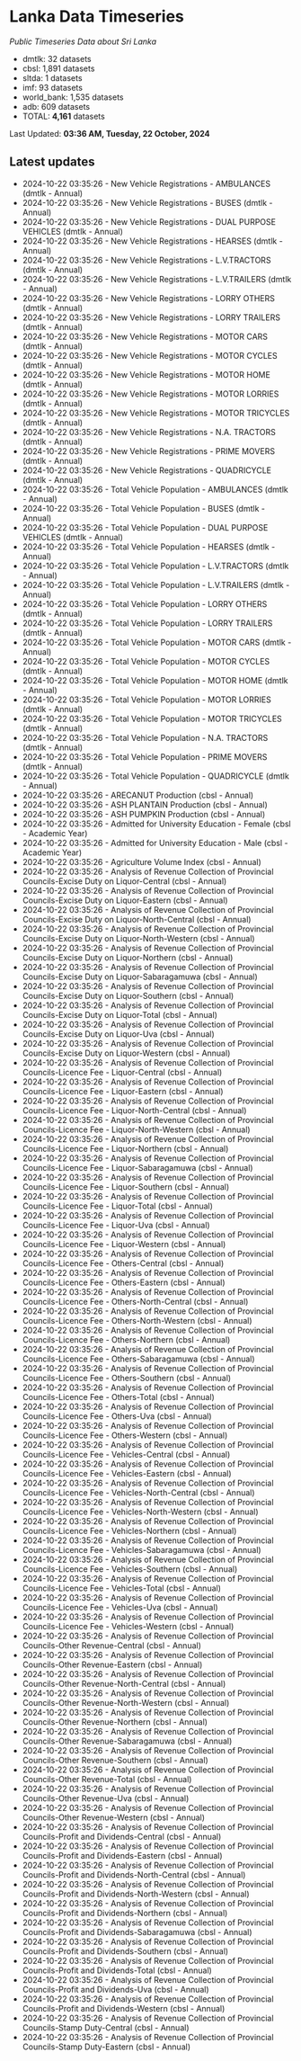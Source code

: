 # Lanka Data Timeseries
*Public Timeseries Data about Sri Lanka*

* dmtlk: 32 datasets
* cbsl: 1,891 datasets
* sltda: 1 datasets
* imf: 93 datasets
* world_bank: 1,535 datasets
* adb: 609 datasets
* TOTAL: **4,161** datasets

Last Updated: **03:36 AM, Tuesday, 22 October, 2024**

## Latest updates

* 2024-10-22 03:35:26 - New Vehicle Registrations - AMBULANCES (dmtlk - Annual)
* 2024-10-22 03:35:26 - New Vehicle Registrations - BUSES (dmtlk - Annual)
* 2024-10-22 03:35:26 - New Vehicle Registrations - DUAL PURPOSE VEHICLES (dmtlk - Annual)
* 2024-10-22 03:35:26 - New Vehicle Registrations - HEARSES (dmtlk - Annual)
* 2024-10-22 03:35:26 - New Vehicle Registrations - L.V.TRACTORS (dmtlk - Annual)
* 2024-10-22 03:35:26 - New Vehicle Registrations - L.V.TRAILERS (dmtlk - Annual)
* 2024-10-22 03:35:26 - New Vehicle Registrations - LORRY OTHERS (dmtlk - Annual)
* 2024-10-22 03:35:26 - New Vehicle Registrations - LORRY TRAILERS (dmtlk - Annual)
* 2024-10-22 03:35:26 - New Vehicle Registrations - MOTOR CARS (dmtlk - Annual)
* 2024-10-22 03:35:26 - New Vehicle Registrations - MOTOR CYCLES (dmtlk - Annual)
* 2024-10-22 03:35:26 - New Vehicle Registrations - MOTOR HOME (dmtlk - Annual)
* 2024-10-22 03:35:26 - New Vehicle Registrations - MOTOR LORRIES (dmtlk - Annual)
* 2024-10-22 03:35:26 - New Vehicle Registrations - MOTOR TRICYCLES (dmtlk - Annual)
* 2024-10-22 03:35:26 - New Vehicle Registrations - N.A. TRACTORS (dmtlk - Annual)
* 2024-10-22 03:35:26 - New Vehicle Registrations - PRIME MOVERS (dmtlk - Annual)
* 2024-10-22 03:35:26 - New Vehicle Registrations - QUADRICYCLE (dmtlk - Annual)
* 2024-10-22 03:35:26 - Total Vehicle Population - AMBULANCES (dmtlk - Annual)
* 2024-10-22 03:35:26 - Total Vehicle Population - BUSES (dmtlk - Annual)
* 2024-10-22 03:35:26 - Total Vehicle Population - DUAL PURPOSE VEHICLES (dmtlk - Annual)
* 2024-10-22 03:35:26 - Total Vehicle Population - HEARSES (dmtlk - Annual)
* 2024-10-22 03:35:26 - Total Vehicle Population - L.V.TRACTORS (dmtlk - Annual)
* 2024-10-22 03:35:26 - Total Vehicle Population - L.V.TRAILERS (dmtlk - Annual)
* 2024-10-22 03:35:26 - Total Vehicle Population - LORRY OTHERS (dmtlk - Annual)
* 2024-10-22 03:35:26 - Total Vehicle Population - LORRY TRAILERS (dmtlk - Annual)
* 2024-10-22 03:35:26 - Total Vehicle Population - MOTOR CARS (dmtlk - Annual)
* 2024-10-22 03:35:26 - Total Vehicle Population - MOTOR CYCLES (dmtlk - Annual)
* 2024-10-22 03:35:26 - Total Vehicle Population - MOTOR HOME (dmtlk - Annual)
* 2024-10-22 03:35:26 - Total Vehicle Population - MOTOR LORRIES (dmtlk - Annual)
* 2024-10-22 03:35:26 - Total Vehicle Population - MOTOR TRICYCLES (dmtlk - Annual)
* 2024-10-22 03:35:26 - Total Vehicle Population - N.A. TRACTORS (dmtlk - Annual)
* 2024-10-22 03:35:26 - Total Vehicle Population - PRIME MOVERS (dmtlk - Annual)
* 2024-10-22 03:35:26 - Total Vehicle Population - QUADRICYCLE (dmtlk - Annual)
* 2024-10-22 03:35:26 - ARECANUT Production (cbsl - Annual)
* 2024-10-22 03:35:26 - ASH PLANTAIN Production (cbsl - Annual)
* 2024-10-22 03:35:26 - ASH PUMPKIN Production (cbsl - Annual)
* 2024-10-22 03:35:26 - Admitted for University Education - Female (cbsl - Academic Year)
* 2024-10-22 03:35:26 - Admitted for University Education - Male (cbsl - Academic Year)
* 2024-10-22 03:35:26 - Agriculture Volume Index (cbsl - Annual)
* 2024-10-22 03:35:26 - Analysis of Revenue Collection of Provincial Councils-Excise Duty on Liquor-Central (cbsl - Annual)
* 2024-10-22 03:35:26 - Analysis of Revenue Collection of Provincial Councils-Excise Duty on Liquor-Eastern (cbsl - Annual)
* 2024-10-22 03:35:26 - Analysis of Revenue Collection of Provincial Councils-Excise Duty on Liquor-North-Central (cbsl - Annual)
* 2024-10-22 03:35:26 - Analysis of Revenue Collection of Provincial Councils-Excise Duty on Liquor-North-Western (cbsl - Annual)
* 2024-10-22 03:35:26 - Analysis of Revenue Collection of Provincial Councils-Excise Duty on Liquor-Northern (cbsl - Annual)
* 2024-10-22 03:35:26 - Analysis of Revenue Collection of Provincial Councils-Excise Duty on Liquor-Sabaragamuwa (cbsl - Annual)
* 2024-10-22 03:35:26 - Analysis of Revenue Collection of Provincial Councils-Excise Duty on Liquor-Southern (cbsl - Annual)
* 2024-10-22 03:35:26 - Analysis of Revenue Collection of Provincial Councils-Excise Duty on Liquor-Total (cbsl - Annual)
* 2024-10-22 03:35:26 - Analysis of Revenue Collection of Provincial Councils-Excise Duty on Liquor-Uva (cbsl - Annual)
* 2024-10-22 03:35:26 - Analysis of Revenue Collection of Provincial Councils-Excise Duty on Liquor-Western (cbsl - Annual)
* 2024-10-22 03:35:26 - Analysis of Revenue Collection of Provincial Councils-Licence Fee - Liquor-Central (cbsl - Annual)
* 2024-10-22 03:35:26 - Analysis of Revenue Collection of Provincial Councils-Licence Fee - Liquor-Eastern (cbsl - Annual)
* 2024-10-22 03:35:26 - Analysis of Revenue Collection of Provincial Councils-Licence Fee - Liquor-North-Central (cbsl - Annual)
* 2024-10-22 03:35:26 - Analysis of Revenue Collection of Provincial Councils-Licence Fee - Liquor-North-Western (cbsl - Annual)
* 2024-10-22 03:35:26 - Analysis of Revenue Collection of Provincial Councils-Licence Fee - Liquor-Northern (cbsl - Annual)
* 2024-10-22 03:35:26 - Analysis of Revenue Collection of Provincial Councils-Licence Fee - Liquor-Sabaragamuwa (cbsl - Annual)
* 2024-10-22 03:35:26 - Analysis of Revenue Collection of Provincial Councils-Licence Fee - Liquor-Southern (cbsl - Annual)
* 2024-10-22 03:35:26 - Analysis of Revenue Collection of Provincial Councils-Licence Fee - Liquor-Total (cbsl - Annual)
* 2024-10-22 03:35:26 - Analysis of Revenue Collection of Provincial Councils-Licence Fee - Liquor-Uva (cbsl - Annual)
* 2024-10-22 03:35:26 - Analysis of Revenue Collection of Provincial Councils-Licence Fee - Liquor-Western (cbsl - Annual)
* 2024-10-22 03:35:26 - Analysis of Revenue Collection of Provincial Councils-Licence Fee - Others-Central (cbsl - Annual)
* 2024-10-22 03:35:26 - Analysis of Revenue Collection of Provincial Councils-Licence Fee - Others-Eastern (cbsl - Annual)
* 2024-10-22 03:35:26 - Analysis of Revenue Collection of Provincial Councils-Licence Fee - Others-North-Central (cbsl - Annual)
* 2024-10-22 03:35:26 - Analysis of Revenue Collection of Provincial Councils-Licence Fee - Others-North-Western (cbsl - Annual)
* 2024-10-22 03:35:26 - Analysis of Revenue Collection of Provincial Councils-Licence Fee - Others-Northern (cbsl - Annual)
* 2024-10-22 03:35:26 - Analysis of Revenue Collection of Provincial Councils-Licence Fee - Others-Sabaragamuwa (cbsl - Annual)
* 2024-10-22 03:35:26 - Analysis of Revenue Collection of Provincial Councils-Licence Fee - Others-Southern (cbsl - Annual)
* 2024-10-22 03:35:26 - Analysis of Revenue Collection of Provincial Councils-Licence Fee - Others-Total (cbsl - Annual)
* 2024-10-22 03:35:26 - Analysis of Revenue Collection of Provincial Councils-Licence Fee - Others-Uva (cbsl - Annual)
* 2024-10-22 03:35:26 - Analysis of Revenue Collection of Provincial Councils-Licence Fee - Others-Western (cbsl - Annual)
* 2024-10-22 03:35:26 - Analysis of Revenue Collection of Provincial Councils-Licence Fee - Vehicles-Central (cbsl - Annual)
* 2024-10-22 03:35:26 - Analysis of Revenue Collection of Provincial Councils-Licence Fee - Vehicles-Eastern (cbsl - Annual)
* 2024-10-22 03:35:26 - Analysis of Revenue Collection of Provincial Councils-Licence Fee - Vehicles-North-Central (cbsl - Annual)
* 2024-10-22 03:35:26 - Analysis of Revenue Collection of Provincial Councils-Licence Fee - Vehicles-North-Western (cbsl - Annual)
* 2024-10-22 03:35:26 - Analysis of Revenue Collection of Provincial Councils-Licence Fee - Vehicles-Northern (cbsl - Annual)
* 2024-10-22 03:35:26 - Analysis of Revenue Collection of Provincial Councils-Licence Fee - Vehicles-Sabaragamuwa (cbsl - Annual)
* 2024-10-22 03:35:26 - Analysis of Revenue Collection of Provincial Councils-Licence Fee - Vehicles-Southern (cbsl - Annual)
* 2024-10-22 03:35:26 - Analysis of Revenue Collection of Provincial Councils-Licence Fee - Vehicles-Total (cbsl - Annual)
* 2024-10-22 03:35:26 - Analysis of Revenue Collection of Provincial Councils-Licence Fee - Vehicles-Uva (cbsl - Annual)
* 2024-10-22 03:35:26 - Analysis of Revenue Collection of Provincial Councils-Licence Fee - Vehicles-Western (cbsl - Annual)
* 2024-10-22 03:35:26 - Analysis of Revenue Collection of Provincial Councils-Other Revenue-Central (cbsl - Annual)
* 2024-10-22 03:35:26 - Analysis of Revenue Collection of Provincial Councils-Other Revenue-Eastern (cbsl - Annual)
* 2024-10-22 03:35:26 - Analysis of Revenue Collection of Provincial Councils-Other Revenue-North-Central (cbsl - Annual)
* 2024-10-22 03:35:26 - Analysis of Revenue Collection of Provincial Councils-Other Revenue-North-Western (cbsl - Annual)
* 2024-10-22 03:35:26 - Analysis of Revenue Collection of Provincial Councils-Other Revenue-Northern (cbsl - Annual)
* 2024-10-22 03:35:26 - Analysis of Revenue Collection of Provincial Councils-Other Revenue-Sabaragamuwa (cbsl - Annual)
* 2024-10-22 03:35:26 - Analysis of Revenue Collection of Provincial Councils-Other Revenue-Southern (cbsl - Annual)
* 2024-10-22 03:35:26 - Analysis of Revenue Collection of Provincial Councils-Other Revenue-Total (cbsl - Annual)
* 2024-10-22 03:35:26 - Analysis of Revenue Collection of Provincial Councils-Other Revenue-Uva (cbsl - Annual)
* 2024-10-22 03:35:26 - Analysis of Revenue Collection of Provincial Councils-Other Revenue-Western (cbsl - Annual)
* 2024-10-22 03:35:26 - Analysis of Revenue Collection of Provincial Councils-Profit and Dividends-Central (cbsl - Annual)
* 2024-10-22 03:35:26 - Analysis of Revenue Collection of Provincial Councils-Profit and Dividends-Eastern (cbsl - Annual)
* 2024-10-22 03:35:26 - Analysis of Revenue Collection of Provincial Councils-Profit and Dividends-North-Central (cbsl - Annual)
* 2024-10-22 03:35:26 - Analysis of Revenue Collection of Provincial Councils-Profit and Dividends-North-Western (cbsl - Annual)
* 2024-10-22 03:35:26 - Analysis of Revenue Collection of Provincial Councils-Profit and Dividends-Northern (cbsl - Annual)
* 2024-10-22 03:35:26 - Analysis of Revenue Collection of Provincial Councils-Profit and Dividends-Sabaragamuwa (cbsl - Annual)
* 2024-10-22 03:35:26 - Analysis of Revenue Collection of Provincial Councils-Profit and Dividends-Southern (cbsl - Annual)
* 2024-10-22 03:35:26 - Analysis of Revenue Collection of Provincial Councils-Profit and Dividends-Total (cbsl - Annual)
* 2024-10-22 03:35:26 - Analysis of Revenue Collection of Provincial Councils-Profit and Dividends-Uva (cbsl - Annual)
* 2024-10-22 03:35:26 - Analysis of Revenue Collection of Provincial Councils-Profit and Dividends-Western (cbsl - Annual)
* 2024-10-22 03:35:26 - Analysis of Revenue Collection of Provincial Councils-Stamp Duty-Central (cbsl - Annual)
* 2024-10-22 03:35:26 - Analysis of Revenue Collection of Provincial Councils-Stamp Duty-Eastern (cbsl - Annual)